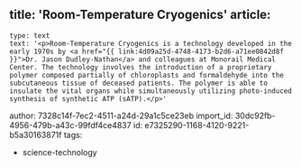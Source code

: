 title: 'Room-Temperature Cryogenics'
article:
  -
    type: text
    text: '<p>Room-Temperature Cryogenics is a technology developed in the early 1970s by <a href="{{ link:4d09a25d-4748-4173-b2d6-a71ee0842d8f }}">Dr. Jason Dudley-Nathan</a> and colleagues at Monorail Medical Center. The technology involves the introduction of a proprietary polymer composed partially of chloroplasts and formaldehyde into the subcutaneous tissue of deceased patients. The polymer is able to insulate the vital organs while simultaneously utilizing photo-induced synthesis of synthetic ATP (sATP).</p>'
author: 7328c14f-7ec2-4511-a24d-29a1c5ce23eb
import_id: 30dc92fb-4956-479b-a43c-99fdf4ce4837
id: e7325290-1168-4120-9221-b5a30163871f
tags:
  - science-technology
